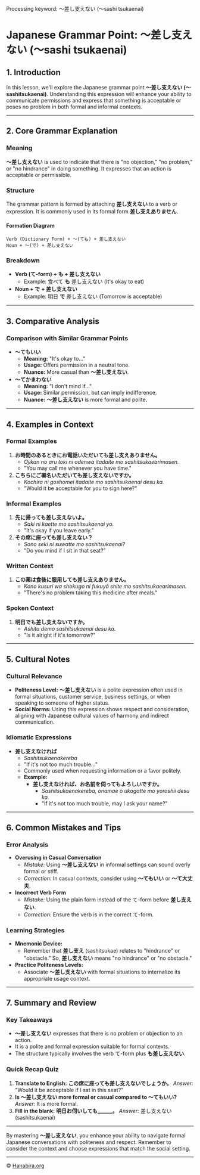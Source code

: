 Processing keyword: ～差し支えない (〜sashi tsukaenai)
# Japanese Grammar Point: ～差し支えない (〜sashi tsukaenai)

## 1. Introduction
In this lesson, we'll explore the Japanese grammar point **～差し支えない (〜sashitsukaenai)**. Understanding this expression will enhance your ability to communicate permissions and express that something is acceptable or poses no problem in both formal and informal contexts.

---
## 2. Core Grammar Explanation
### Meaning
**～差し支えない** is used to indicate that there is "no objection," "no problem," or "no hindrance" in doing something. It expresses that an action is acceptable or permissible.
### Structure
The grammar pattern is formed by attaching **差し支えない** to a verb or expression. It is commonly used in its formal form **差し支えありません**.
#### Formation Diagram
```plaintext
Verb (Dictionary Form) + 〜(ても) + 差し支えない
Noun + 〜(で) + 差し支えない
```
### Breakdown
- **Verb (て-form) + も + 差し支えない**
  - Example: 食べて **も** 差し支えない (It's okay to eat)
- **Noun + で + 差し支えない**
  - Example: 明日 **で** 差し支えない (Tomorrow is acceptable)
---
## 3. Comparative Analysis
### Comparison with Similar Grammar Points
- **〜てもいい**
  - **Meaning:** "It's okay to..."
  - **Usage:** Offers permission in a neutral tone.
  - **Nuance:** More casual than **～差し支えない**.
- **〜てかまわない**
  - **Meaning:** "I don't mind if..."
  - **Usage:** Similar permission, but can imply indifference.
  - **Nuance:** **～差し支えない** is more formal and polite.
---
## 4. Examples in Context
### Formal Examples
1. **お時間のあるときにお電話いただいても差し支えありません。**
   - *Ojikan no aru toki ni odenwa itadaite mo sashitsukaearimasen.*
   - "You may call me whenever you have time."
2. **こちらにご署名いただいても差し支えないですか。**
   - *Kochira ni goshomei itadaite mo sashitsukaenai desu ka.*
   - "Would it be acceptable for you to sign here?"
### Informal Examples
1. **先に帰っても差し支えないよ。**
   - *Saki ni kaette mo sashitsukaenai yo.*
   - "It's okay if you leave early."
2. **その席に座っても差し支えない？**
   - *Sono seki ni suwatte mo sashitsukaenai?*
   - "Do you mind if I sit in that seat?"
### Written Context
1. **この薬は食後に服用しても差し支えありません。**
   - *Kono kusuri wa shokugo ni fukuyō shite mo sashitsukaearimasen.*
   - "There's no problem taking this medicine after meals."
### Spoken Context
1. **明日でも差し支えないですか。**
   - *Ashita demo sashitsukaenai desu ka.*
   - "Is it alright if it's tomorrow?"
---
## 5. Cultural Notes
### Cultural Relevance
- **Politeness Level:** **～差し支えない** is a polite expression often used in formal situations, customer service, business settings, or when speaking to someone of higher status.
- **Social Norms:** Using this expression shows respect and consideration, aligning with Japanese cultural values of harmony and indirect communication.
### Idiomatic Expressions
- **差し支えなければ**
  - *Sashitsukaenakereba*
  - "If it's not too much trouble..."
  - Commonly used when requesting information or a favor politely.
  - **Example:**
    - **差し支えなければ、お名前を伺ってもよろしいですか。**
      - *Sashitsukaenakereba, onamae o ukagatte mo yoroshii desu ka.*
      - "If it's not too much trouble, may I ask your name?"
---
## 6. Common Mistakes and Tips
### Error Analysis
- **Overusing in Casual Conversation**
  - *Mistake:* Using **～差し支えない** in informal settings can sound overly formal or stiff.
  - *Correction:* In casual contexts, consider using **〜てもいい** or **〜て大丈夫**.
- **Incorrect Verb Form**
  - *Mistake:* Using the plain form instead of the て-form before **差し支えない**.
  - *Correction:* Ensure the verb is in the correct て-form.
### Learning Strategies
- **Mnemonic Device:**
  - Remember that **差し支え** (sashitsukae) relates to "hindrance" or "obstacle." So, **差し支えない** means "no hindrance" or "no obstacle."
- **Practice Politeness Levels:**
  - Associate **～差し支えない** with formal situations to internalize its appropriate usage context.
---
## 7. Summary and Review
### Key Takeaways
- **～差し支えない** expresses that there is no problem or objection to an action.
- It is a polite and formal expression suitable for formal contexts.
- The structure typically involves the verb て-form plus **も差し支えない**.
### Quick Recap Quiz
1. **Translate to English:**
   **この席に座っても差し支えないでしょうか。**
   *Answer:* "Would it be acceptable if I sat in this seat?"
2. **Is **～差し支えない** more formal or casual compared to **〜てもいい**?**
   *Answer:* It is more formal.
3. **Fill in the blank:**
   **明日お伺いしても______。**
   *Answer:* 差し支えない (sashitsukaenai)
---
By mastering **～差し支えない**, you enhance your ability to navigate formal Japanese conversations with politeness and respect. Remember to consider the context and choose expressions that match the social setting.


---

© [Hanabira.org](https://hanabira.org)
